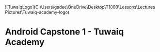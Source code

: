 ![TuwaiqLogo](C:\Users\gadee\OneDrive\Desktop\T1000\Lessons\Lectures Pictures\Tuwaiq-academy-logo)
# Android Capstone 1 - Tuwaiq Academy
